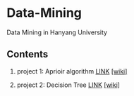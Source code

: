 # Data-Mining

Data Mining in Hanyang University

## Contents

1. project 1: Aprioir algorithm [LINK](./project1)
                               [[wiki]](https://github.com/Lkangmin/Data-Mining/blob/master/project1/Apriori%20Algorithm.pdf)


2. project 2: Decision Tree [LINK](./project2)
                           [[wiki]](https://github.com/Lkangmin/Data-Mining/blob/master/project2/Decision%20Tree.pdf)
